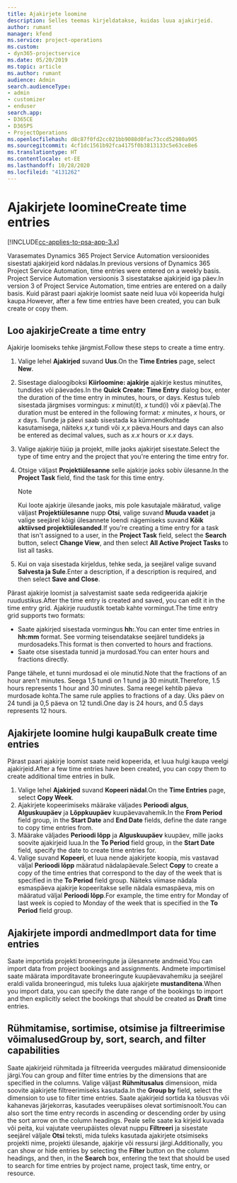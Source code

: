 ```yaml
---
title: Ajakirjete loomine
description: Selles teemas kirjeldatakse, kuidas luua ajakirjeid.
author: rumant
manager: kfend
ms.service: project-operations
ms.custom:
- dyn365-projectservice
ms.date: 05/20/2019
ms.topic: article
ms.author: rumant
audience: Admin
search.audienceType:
- admin
- customizer
- enduser
search.app:
- D365CE
- D365PS
- ProjectOperations
ms.openlocfilehash: d8c87f0fd2cc021bb9088d0fac73ccd52980a905
ms.sourcegitcommit: 4cf1dc1561b92fca4175f0b3813133c5e63ce8e6
ms.translationtype: HT
ms.contentlocale: et-EE
ms.lasthandoff: 10/28/2020
ms.locfileid: "4131262"
---
```

# <a name="create-time-entries"></a><span data-ttu-id="5fcc9-103">Ajakirjete loomine</span><span class="sxs-lookup"><span data-stu-id="5fcc9-103">Create time entries</span></span>

[!INCLUDE[cc-applies-to-psa-app-3.x](../includes/cc-applies-to-psa-app-3x.md)]

<span data-ttu-id="5fcc9-104">Varasemates Dynamics 365 Project Service Automation versioonides sisestati ajakirjeid kord nädalas.</span><span class="sxs-lookup"><span data-stu-id="5fcc9-104">In previous versions of Dynamics 365 Project Service Automation, time entries were entered on a weekly basis.</span></span> <span data-ttu-id="5fcc9-105">Project Service Automation versioonis 3 sisestatakse ajakirjeid iga päev.</span><span class="sxs-lookup"><span data-stu-id="5fcc9-105">In version 3 of Project Service Automation, time entries are entered on a daily basis.</span></span> <span data-ttu-id="5fcc9-106">Kuid pärast paari ajakirje loomist saate neid luua või kopeerida hulgi kaupa.</span><span class="sxs-lookup"><span data-stu-id="5fcc9-106">However, after a few time entries have been created, you can bulk create or copy them.</span></span>

## <a name="create-a-time-entry"></a><span data-ttu-id="5fcc9-107">Loo ajakirje</span><span class="sxs-lookup"><span data-stu-id="5fcc9-107">Create a time entry</span></span>

<span data-ttu-id="5fcc9-108">Ajakirje loomiseks tehke järgmist.</span><span class="sxs-lookup"><span data-stu-id="5fcc9-108">Follow these steps to create a time entry.</span></span>

1. <span data-ttu-id="5fcc9-109">Valige lehel **Ajakirjed** suvand **Uus**.</span><span class="sxs-lookup"><span data-stu-id="5fcc9-109">On the **Time Entries** page, select **New**.</span></span>
2. <span data-ttu-id="5fcc9-110">Sisestage dialoogiboksi **Kiirloomine: ajakirje** ajakirje kestus minutites, tundides või päevades.</span><span class="sxs-lookup"><span data-stu-id="5fcc9-110">In the **Quick Create: Time Entry** dialog box, enter the duration of the time entry in minutes, hours, or days.</span></span> <span data-ttu-id="5fcc9-111">Kestus tuleb sisestada järgmises vormingus: *x* minut(it), *x* tund(i) või *x* päev(a).</span><span class="sxs-lookup"><span data-stu-id="5fcc9-111">The duration must be entered in the following format: *x* minutes, *x* hours, or *x* days.</span></span> <span data-ttu-id="5fcc9-112">Tunde ja päevi saab sisestada ka kümnendkohtade kasutamisega, näiteks *x,x* tundi või *x,x* päeva.</span><span class="sxs-lookup"><span data-stu-id="5fcc9-112">Hours and days can also be entered as decimal values, such as *x.x* hours or *x.x* days.</span></span>
3. <span data-ttu-id="5fcc9-113">Valige ajakirje tüüp ja projekt, mille jaoks ajakirjet sisestate.</span><span class="sxs-lookup"><span data-stu-id="5fcc9-113">Select the type of time entry and the project that you're entering the time entry for.</span></span>
4. <span data-ttu-id="5fcc9-114">Otsige väljast **Projektiülesanne** selle ajakirje jaoks sobiv ülesanne.</span><span class="sxs-lookup"><span data-stu-id="5fcc9-114">In the **Project Task** field, find the task for this time entry.</span></span>

    > [!NOTE]
    > <span data-ttu-id="5fcc9-115">Kui loote ajakirje ülesande jaoks, mis pole kasutajale määratud, valige väljast **Projektiülesanne** nupp **Otsi**, valige suvand **Muuda vaadet** ja valige seejärel kõigi ülesannete loendi nägemiseks suvand **Kõik aktiivsed projektiülesanded**.</span><span class="sxs-lookup"><span data-stu-id="5fcc9-115">If you're creating a time entry for a task that isn't assigned to a user, in the **Project Task** field, select the **Search** button, select **Change View**, and then select **All Active Project Tasks** to list all tasks.</span></span>

5. <span data-ttu-id="5fcc9-116">Kui on vaja sisestada kirjeldus, tehke seda, ja seejärel valige suvand **Salvesta ja Sule**.</span><span class="sxs-lookup"><span data-stu-id="5fcc9-116">Enter a description, if a description is required, and then select **Save and Close**.</span></span>

<span data-ttu-id="5fcc9-117">Pärast ajakirje loomist ja salvestamist saate seda redigeerida ajakirje ruudustikus.</span><span class="sxs-lookup"><span data-stu-id="5fcc9-117">After the time entry is created and saved, you can edit it in the time entry grid.</span></span> <span data-ttu-id="5fcc9-118">Ajakirje ruudustik toetab kahte vormingut.</span><span class="sxs-lookup"><span data-stu-id="5fcc9-118">The time entry grid supports two formats:</span></span>

- <span data-ttu-id="5fcc9-119">Saate ajakirjed sisestada vormingus **hh:**.</span><span class="sxs-lookup"><span data-stu-id="5fcc9-119">You can enter time entries in **hh:mm** format.</span></span> <span data-ttu-id="5fcc9-120">See vorming teisendatakse seejärel tundideks ja murdosadeks.</span><span class="sxs-lookup"><span data-stu-id="5fcc9-120">This format is then converted to hours and fractions.</span></span>
- <span data-ttu-id="5fcc9-121">Saate otse sisestada tunnid ja murdosad.</span><span class="sxs-lookup"><span data-stu-id="5fcc9-121">You can enter hours and fractions directly.</span></span>

<span data-ttu-id="5fcc9-122">Pange tähele, et tunni murdosad ei ole minutid.</span><span class="sxs-lookup"><span data-stu-id="5fcc9-122">Note that the fractions of an hour aren't minutes.</span></span> <span data-ttu-id="5fcc9-123">Seega 1,5 tundi on 1 tund ja 30 minutit.</span><span class="sxs-lookup"><span data-stu-id="5fcc9-123">Therefore, 1.5 hours represents 1 hour and 30 minutes.</span></span> <span data-ttu-id="5fcc9-124">Sama reegel kehtib päeva murdosade kohta.</span><span class="sxs-lookup"><span data-stu-id="5fcc9-124">The same rule applies to fractions of a day.</span></span> <span data-ttu-id="5fcc9-125">Üks päev on 24 tundi ja 0,5 päeva on 12 tundi.</span><span class="sxs-lookup"><span data-stu-id="5fcc9-125">One day is 24 hours, and 0.5 days represents 12 hours.</span></span>

## <a name="bulk-create-time-entries"></a><span data-ttu-id="5fcc9-126">Ajakirjete loomine hulgi kaupa</span><span class="sxs-lookup"><span data-stu-id="5fcc9-126">Bulk create time entries</span></span>

<span data-ttu-id="5fcc9-127">Pärast paari ajakirje loomist saate neid kopeerida, et luua hulgi kaupa veelgi ajakirjeid.</span><span class="sxs-lookup"><span data-stu-id="5fcc9-127">After a few time entries have been created, you can copy them to create additional time entries in bulk.</span></span>

1. <span data-ttu-id="5fcc9-128">Valige lehel **Ajakirjed** suvand **Kopeeri nädal**.</span><span class="sxs-lookup"><span data-stu-id="5fcc9-128">On the **Time Entries** page, select **Copy Week**.</span></span>
2. <span data-ttu-id="5fcc9-129">Ajakirjete kopeerimiseks määrake väljades **Perioodi algus**, **Alguskuupäev** ja **Lõppkuupäev** kuupäevavahemik.</span><span class="sxs-lookup"><span data-stu-id="5fcc9-129">In the **From Period** field group, in the **Start Date** and **End Date** fields, define the date range to copy time entries from.</span></span>
3. <span data-ttu-id="5fcc9-130">Määrake väljades **Perioodi lõpp** ja **Alguskuupäev** kuupäev, mille jaoks soovite ajakirjeid luua.</span><span class="sxs-lookup"><span data-stu-id="5fcc9-130">In the **To Period** field group, in the **Start Date** field, specify the date to create time entries for.</span></span>
4. <span data-ttu-id="5fcc9-131">Valige suvand **Kopeeri**, et luua nende ajakirjete koopia, mis vastavad väljal **Perioodi lõpp** määratud nädalapäevale.</span><span class="sxs-lookup"><span data-stu-id="5fcc9-131">Select **Copy** to create a copy of the time entries that correspond to the day of the week that is specified in the **To Period** field group.</span></span> <span data-ttu-id="5fcc9-132">Näiteks viimase nädala esmaspäeva ajakirje kopeeritakse selle nädala esmaspäeva, mis on määratud väljal **Perioodi lõpp**.</span><span class="sxs-lookup"><span data-stu-id="5fcc9-132">For example, the time entry for Monday of last week is copied to Monday of the week that is specified in the **To Period** field group.</span></span>

## <a name="import-data-for-time-entries"></a><span data-ttu-id="5fcc9-133">Ajakirjete impordi andmed</span><span class="sxs-lookup"><span data-stu-id="5fcc9-133">Import data for time entries</span></span>

<span data-ttu-id="5fcc9-134">Saate importida projekti broneeringute ja ülesannete andmeid.</span><span class="sxs-lookup"><span data-stu-id="5fcc9-134">You can import data from project bookings and assignments.</span></span> <span data-ttu-id="5fcc9-135">Andmete importimisel saate määrata imporditavate broneeringute kuupäevavahemiku ja seejärel eraldi valida broneeringud, mis tuleks luua ajakirjete **mustanditena**.</span><span class="sxs-lookup"><span data-stu-id="5fcc9-135">When you import data, you can specify the date range of the bookings to import and then explicitly select the bookings that should be created as **Draft** time entries.</span></span>

## <a name="group-by-sort-search-and-filter-capabilities"></a><span data-ttu-id="5fcc9-136">Rühmitamise, sortimise, otsimise ja filtreerimise võimalused</span><span class="sxs-lookup"><span data-stu-id="5fcc9-136">Group by, sort, search, and filter capabilities</span></span>

<span data-ttu-id="5fcc9-137">Saate ajakirjeid rühmitada ja filtreerida veergudes määratud dimensioonide järgi.</span><span class="sxs-lookup"><span data-stu-id="5fcc9-137">You can group and filter time entries by the dimensions that are specified in the columns.</span></span> <span data-ttu-id="5fcc9-138">Valige väljast **Rühmitusalus** dimensioon, mida soovite ajakirjete filtreerimiseks kasutada.</span><span class="sxs-lookup"><span data-stu-id="5fcc9-138">In the **Group by** field, select the dimension to use to filter time entries.</span></span> <span data-ttu-id="5fcc9-139">Saate ajakirjeid sortida ka tõusvas või kahanevas järjekorras, kasutades veerupäises olevat sortimisnoolt.</span><span class="sxs-lookup"><span data-stu-id="5fcc9-139">You can also sort the time entry records in ascending or descending order by using the sort arrow on the column headings.</span></span> <span data-ttu-id="5fcc9-140">Peale selle saate ka kirjeid kuvada või peita, kui vajutate veerupäistes olevat nuppu **Filtreeri** ja sisestate seejärel väljale **Otsi** teksti, mida tuleks kasutada ajakirjete otsimiseks projekti nime, projekti ülesande, ajakirje või ressursi järgi.</span><span class="sxs-lookup"><span data-stu-id="5fcc9-140">Additionally, you can show or hide entries by selecting the **Filter** button on the column headings, and then, in the **Search** box, entering the text that should be used to search for time entries by project name, project task, time entry, or resource.</span></span>
